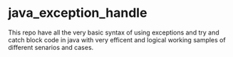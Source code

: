 # java_exception_handle
This repo have all the very basic syntax of using exceptions and try and catch block code in java with very efficent and logical working samples of different senarios and cases.
